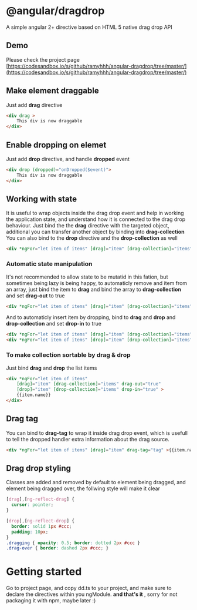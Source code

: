 # @angular/dragdrop
A simple angular 2+ directive based on HTML 5 native drag drop API
## Demo
Please check the project page
[https://codesandbox.io/s/github/ramyhhh/angular-dragdrop/tree/master/](https://codesandbox.io/s/github/ramyhhh/angular-dragdrop/tree/master/)

## Make element draggable
Just add **drag** directive
```html
<div drag >
	This div is now draggable
</div>
```
## Enable dropping on elemet 
Just add **drop** directive, and handle **dropped** event
```html
<div drop (dropped)="onDropped($event)">
	This div is now draggable
</div>
```
## Working with state
It is useful to wrap objects inside the drag drop event and help in working the application state, and understand how it is connected to the drag drop behaviour.
Just bind the the **drag** directive with the targeted object, additional you can transfer another object by binding into **drag-collection** 
You can also bind to the **drop** directive and the **drop-collection** as well
```html
<div *ngFor="let item of items" [drag]="item" [drag-collection]="items" >{{item.name}}</div>
```
### Automatic state manipulation
It's not recommended to allow state to be mutatid in this fation, but sometimes being lazy is being happy, to automaticly remove and item from an array, just bind the item to **drag** and bind the array to **drag-collection** and set **drag-out** to true
```html
<div *ngFor="let item of items" [drag]="item" [drag-collection]="items" drag-out="true" >{{item.name}}</div>
```
And to automaticly insert item by dropping, bind to **drag** and **drop** and **drop-collection** and set **drop-in** to true
```html
<div *ngFor="let item of items" [drag]="item" [drag-collection]="items" drag-out="true" >{{item.name}}</div>
<div *ngFor="let item of items" [drop]="item" [drop-collection]="items" drop-in="true" >{{item.name}}</div>
```
### To make collection sortable by drag & drop
Just bind **drag** and **drop** the list items 
```html
<div *ngFor="let item of items" 
	[drag]="item" [drag-collection]="items" drag-out="true" 
	[drop]="item" [drop-collection]="items" drop-in="true" >
	{{item.name}}
</div>
```
## Drag tag
You can bind to **drag-tag** to wrap it inside drag drop event, which is usefull to tell the dropped handler extra information about the drag source.
```html
<div *ngFor="let item of items" [drag]="item" drag-tag="tag" >{{item.name}}</div>
```
## Drag drop styling
Classes are added and removed by default to element being dragged, and element being dragged over, the follwing style will make it clear
```css
[drag],[ng-reflect-drag] {
  cursor: pointer;
}

[drop],[ng-reflect-drop] {
  border: solid 1px #ccc;
  padding: 10px;
}
.dragging { opacity: 0.5; border: dotted 2px #ccc }
.drag-over { border: dashed 2px #ccc; }
```
# Getting started
Go to project page, and copy dd.ts to your project, and make sure to declare the directives within you ngModule.
**and that's it** , sorry for not packaging it with npm, maybe later :)
